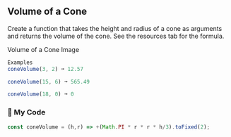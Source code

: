 ## Volume of a Cone
Create a function that takes the height and radius of a cone as arguments and returns the volume of the cone. See the resources tab for the formula.

Volume of a Cone Image
```js
Examples
coneVolume(3, 2) ➞ 12.57

coneVolume(15, 6) ➞ 565.49

coneVolume(18, 0) ➞ 0
```
### :kaaba: My Code
```js
const coneVolume = (h,r) => +(Math.PI * r * r * h/3).toFixed(2);
```
